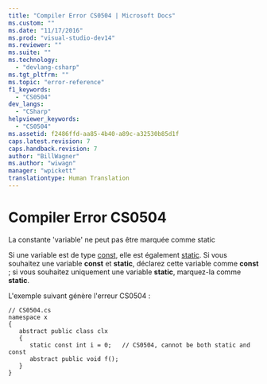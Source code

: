 ```yaml
---
title: "Compiler Error CS0504 | Microsoft Docs"
ms.custom: ""
ms.date: "11/17/2016"
ms.prod: "visual-studio-dev14"
ms.reviewer: ""
ms.suite: ""
ms.technology: 
  - "devlang-csharp"
ms.tgt_pltfrm: ""
ms.topic: "error-reference"
f1_keywords: 
  - "CS0504"
dev_langs: 
  - "CSharp"
helpviewer_keywords: 
  - "CS0504"
ms.assetid: f2486ffd-aa85-4b40-a89c-a32530b85d1f
caps.latest.revision: 7
caps.handback.revision: 7
author: "BillWagner"
ms.author: "wiwagn"
manager: "wpickett"
translationtype: Human Translation
---
```

# Compiler Error CS0504
La constante 'variable' ne peut pas être marquée comme static  
  
 Si une variable est de type [const](../../../csharp/language-reference/keywords/const.md), elle est également [static](../../../csharp/language-reference/keywords/static.md).  Si vous souhaitez une variable **const** et **static**, déclarez cette variable comme **const** ; si vous souhaitez uniquement une variable **static**, marquez\-la comme **static**.  
  
 L'exemple suivant génère l'erreur CS0504 :  
  
```  
// CS0504.cs  
namespace x  
{  
   abstract public class clx  
   {  
      static const int i = 0;   // CS0504, cannot be both static and const  
      abstract public void f();  
   }  
}  
```